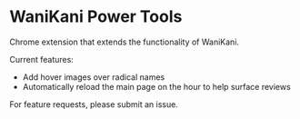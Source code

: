 # WaniKani Power Tools

Chrome extension that extends the functionality of WaniKani.

Current features:
* Add hover images over radical names
* Automatically reload the main page on the hour to help surface reviews

For feature requests, please submit an issue.
